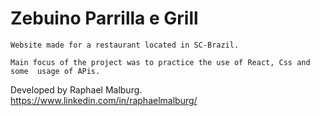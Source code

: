 # Zebuino Parrilla e Grill
    Website made for a restaurant located in SC-Brazil.

    Main focus of the project was to practice the use of React, Css and some  usage of APis.


Developed by Raphael Malburg. https://www.linkedin.com/in/raphaelmalburg/